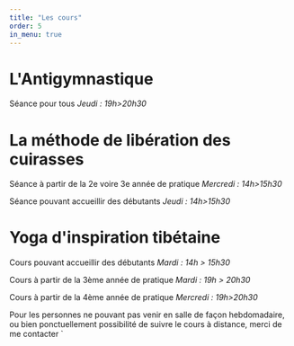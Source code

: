 ```yaml
---
title: "Les cours"
order: 5
in_menu: true
---
```

# L'Antigymnastique
Séance pour tous
*Jeudi : 19h>20h30* 

# La méthode de libération des cuirasses

Séance à partir de la 2e voire 3e année de pratique
*Mercredi : 14h>15h30*

Séance pouvant accueillir des débutants
*Jeudi : 14h>15h30*

# Yoga d'inspiration tibétaine

Cours pouvant accueillir des débutants 
*Mardi : 14h > 15h30*

Cours à partir de la 3ème année de pratique 
*Mardi : 19h > 20h30* 

Cours à partir de la 4ème année de pratique 
*Mercredi : 19h>20h30*

Pour les personnes ne pouvant pas venir en salle de façon hebdomadaire, ou bien ponctuellement possibilité de suivre le cours à distance, merci de me contacter
` 